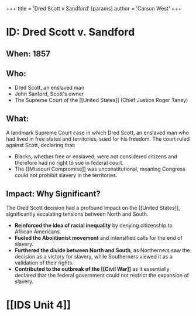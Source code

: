 +++
 title = 'Dred Scott v Sandford'
[params]
	author = 'Carson West'
+++
# ID: Dred Scott v. Sandford 

## When:  1857

## Who: 
* Dred Scott, an enslaved man
* John Sanford, Scott's owner 
* The Supreme Court of the [[United States]] (Chief Justice Roger Taney)

## What:
A landmark Supreme Court case in which Dred Scott, an enslaved man who had lived in free states and territories, sued for his freedom. The court ruled against Scott, declaring that:
*  Blacks, whether free or enslaved, were not considered citizens and therefore had no right to sue in federal court.
* The [[Missouri Compromise]] was unconstitutional, meaning Congress could not prohibit slavery in the territories.

## Impact: Why Significant?
The Dred Scott decision had a profound impact on the [[United States]], significantly escalating tensions between North and South. 
* **Reinforced the idea of racial inequality** by denying citizenship to African Americans.
* **Fueled the Abolitionist movement** and intensified calls for the end of slavery.
* **Furthered the divide between North and South**, as Northerners saw the decision as a victory for slavery, while Southerners viewed it as a validation of their rights.
* **Contributed to the outbreak of the [[Civil War]]** as it essentially declared that the federal government could not restrict the expansion of slavery.

# [[IDS Unit 4]]